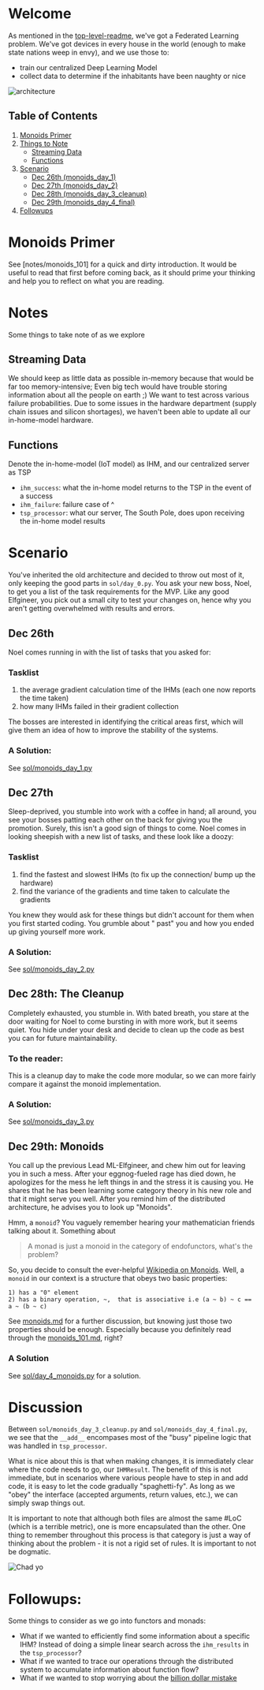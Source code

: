 # Welcome

As mentioned in the [top-level-readme](../README.md), we've got a Federated Learning problem. We've got devices in every
house in the world (enough to make state nations weep in envy), and we use those to:

- train our centralized Deep Learning Model
- collect data to determine if the inhabitants have been naughty or nice

![architecture](../assets/architecture.jpg)

## Table of Contents

1) [Monoids Primer](#monoids-primer)
2) [Things to Note](#notes)
    - [Streaming Data](#streaming-data)
    - [Functions](#functions)
3) [Scenario](#scenario)
    - [Dec 26th (monoids_day_1)](#dec-26th)
    - [Dec 27th (monoids_day_2)](#dec-27th)
    - [Dec 28th (monoids_day_3_cleanup)](#dec-28th--the-cleanup)
    - [Dec 29th (monoids_day_4_final)](#dec-29th--monoids)
4) [Followups](#followups-)

# Monoids Primer

See [notes/monoids_101] for a quick and dirty introduction. It would be useful to read that first before coming back, as
it should prime
your thinking and help you to reflect on what you are reading.

# Notes

Some things to take note of as we explore

## Streaming Data

We should keep as little data as possible in-memory because that would be far too memory-intensive; Even big tech would
have trouble storing information about all the people on earth ;)
We want to test across various failure probabilities. Due to some issues in the hardware department (supply chain issues
and silicon shortages), we haven't been able to update all our in-home-model hardware.

## Functions

Denote the in-home-model (IoT model) as IHM, and our centralized server as TSP

- `ihm_success`: what the in-home model returns to the TSP in the event of a success
- `ihm_failure`: failure case of ^
- `tsp_processor`: what our server, The South Pole, does upon receiving the in-home model results

# Scenario

You've inherited the old architecture and decided to throw out most of it, only keeping the good parts
in `sol/day_0.py`. You ask your new boss, Noel, to get you a list of the task requirements for the MVP. Like any good
Elfgineer, you pick out a small city to test your changes on, hence why you aren't getting overwhelmed with results and
errors.

## Dec 26th

Noel comes running in with the list of tasks that you asked for:

### Tasklist

1) the average gradient calculation time of the IHMs (each one now reports the time taken)
2) how many IHMs failed in their gradient collection

The bosses are interested in identifying the critical areas first, which will give them an idea of how to improve the
stability of the systems.

### A Solution:

See [sol/monoids_day_1.py](sol/monoids_day_1.py)

## Dec 27th

Sleep-deprived, you stumble into work with a coffee in hand; all around, you see your bosses patting each other on the
back for
giving you the promotion. Surely, this isn't a good sign of things to come. Noel comes in looking sheepish with a
new list of tasks, and these look like a doozy:

### Tasklist

1) find the fastest and slowest IHMs (to fix up the connection/ bump up the hardware)
2) find the variance of the gradients and time taken to calculate the gradients

You knew they would ask for these things but didn't account for them when you first started coding. You grumble about "
past" you and how you ended up giving yourself more work.

### A Solution:

See [sol/monoids_day_2.py](sol/monoids_day_2.py)

## Dec 28th: The Cleanup

Completely exhausted, you stumble in. With bated breath, you stare at the door waiting for Noel to come bursting in
with more work, but it seems quiet. You hide under your desk and decide to clean up the code as best you can for future
maintainability.

### To the reader:

This is a cleanup day to make the code more modular, so we can more fairly compare it against the monoid
implementation.

### A Solution:

See [sol/monoids_day_3.py](sol/monoids_day_3_cleanup.py)

## Dec 29th: Monoids

You call up the previous Lead ML-Elfgineer, and chew him out for leaving you in such a mess. After your eggnog-fueled
rage has died down, he apologizes for the mess he left things in and the stress it is causing you. He shares that he has
been learning some category theory in his new role and that it might serve you well. After you remind him of the
distributed architecture, he advises you to
look up "Monoids".

Hmm, a `monoid`? You vaguely remember hearing your mathematician friends talking about it. Something about

> A monad is just a monoid in the category of endofunctors, what's the problem?

So, you decide to consult the ever-helpful [Wikipedia on Monoids](https://en.wikipedia.org/wiki/Monoid#Definition).
Well, a `monoid` in our context is a structure that obeys two basic properties:

```
1) has a "0" element
2) has a binary operation, ~,  that is associative i.e (a ~ b) ~ c == a ~ (b ~ c)
```

See [monoids.md](monoids.md) for a further discussion, but knowing just those two properties should be enough.
Especially
because you definitely read through the [monoids_101.md](notes/monoids_101.md), right?

### A Solution

See [sol/day_4_monoids.py](sol/monoids_day_4_final.py) for a solution.

# Discussion

Between `sol/monoids_day_3_cleanup.py` and `sol/monoids_day_4_final.py`, we see that the `__add__` encompases most of
the "busy" pipeline logic that was handled in `tsp_processor`.

What is nice about this is that when making changes, it is immediately clear where the code needs to go,
our `IHMResult`.
The benefit of this is not immediate, but in scenarios where various people have to step in and add code, it is easy to
let the code gradually "spaghetti-fy". As long as we "obey" the interface (accepted arguments, return values, etc.), we
can simply swap things out.

It is important to note that although both files are almost the same #LoC (which is a terrible metric), one is more
encapsulated than the other. One thing to remember throughout this process is that category is just a way of thinking
about the problem - it is not a rigid set of rules. It is important to not be dogmatic.

![Chad yo](../assets/chad_yo.jpg)

# Followups:

Some things to consider as we go into functors and monads:

- What if we wanted to efficiently find some information about a specific IHM? Instead of doing a simple linear search
  across the `ihm_results` in the `tsp_processor`?
- What if we wanted to trace our operations through the distributed system to accumulate information about function
  flow?
- What if we wanted to stop worrying about
  the [billion dollar mistake](https://www.infoq.com/presentations/Null-References-The-Billion-Dollar-Mistake-Tony-Hoare/)